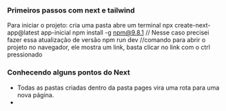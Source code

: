 

### Primeiros passos com next e tailwind

Para iniciar o projeto:
    cria uma pasta
    abre um terminal
    npx create-next-app@latest app-inicial
    npm install -g npm@9.8.1 // Nesse caso precisei fazer essa atualização de versão
    npm run dev //comando para abrir o projeto no navegador, ele mostra um link, basta clicar no link com o ctrl pressionado

### Conhecendo alguns pontos do Next

 - Todas as pastas criadas dentro da pasta pages vira uma rota para uma nova página.
 - 






